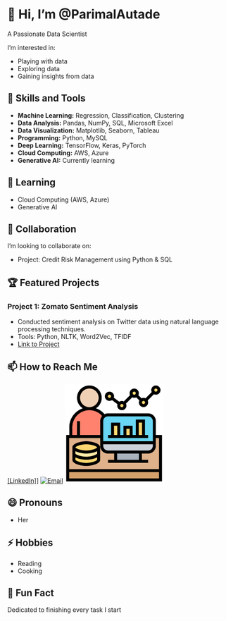 
# 👋 Hi, I’m @ParimalAutade
A Passionate Data Scientist

I’m interested in:
- Playing with data
- Exploring data
- Gaining insights from data

## 🌟 Skills and Tools
- **Machine Learning:** Regression, Classification, Clustering
- **Data Analysis:** Pandas, NumPy, SQL, Microsoft Excel
- **Data Visualization:** Matplotlib, Seaborn, Tableau
- **Programming:** Python, MySQL
- **Deep Learning:** TensorFlow, Keras, PyTorch
- **Cloud Computing:** AWS, Azure
- **Generative AI:** Currently learning

## 🌱 Learning
- Cloud Computing (AWS, Azure)
- Generative AI

## 💞️ Collaboration
I’m looking to collaborate on:
- Project: Credit Risk Management using Python & SQL

## 🏆 Featured Projects
### Project 1: Zomato Sentiment Analysis
- Conducted sentiment analysis on Twitter data using natural language processing techniques.
- Tools: Python, NLTK, Word2Vec, TFIDF
- [Link to Project](https://github.com/ParimalA24-DS/DATA-SCIENCE-INTERNSHIP-PROJECT)

## 📫 How to Reach Me
[[LinkedIn]](https://www.linkedin.com/in/parimalautade)]
[![Email](https://github.com/your-username/your-repo-name/blob/main/email-logo.png)](mailto:parimalautade24@gmail.com)
![DS](https://github.com/ParimalA24-DS/ParimalA24-DS/blob/main/DSPROFILEIMAGES/1.png)

## 😄 Pronouns
- Her

## ⚡ Hobbies
- Reading
- Cooking

## 🎉 Fun Fact
Dedicated to finishing every task I start
